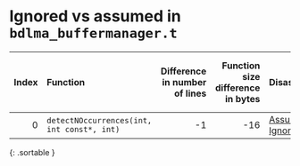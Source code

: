 # Ignored vs assumed in `bdlma_buffermanager.t`

<script src="../sorttable.js"></script>
|   Index | Function                                   |   Difference in number of lines |   Function size difference in bytes | Disassembly                                                             |   Number of lines in assumed build | Number of bytes in assumed build   |   Number of lines in ignored build | Number of bytes in ignored build   |
|--------:|:-------------------------------------------|--------------------------------:|------------------------------------:|:------------------------------------------------------------------------|-----------------------------------:|:-----------------------------------|-----------------------------------:|:-----------------------------------|
|       0 | `detectNOccurrences(int, int const*, int)` |                              -1 |                                 -16 | [Assumed](0.assume.s.txt), [Ignored](0.none.s.txt), [Diff](0.diff.html) |                                416 | 4,202,384                          |                                432 | 4,202,384                          |
{: .sortable }
